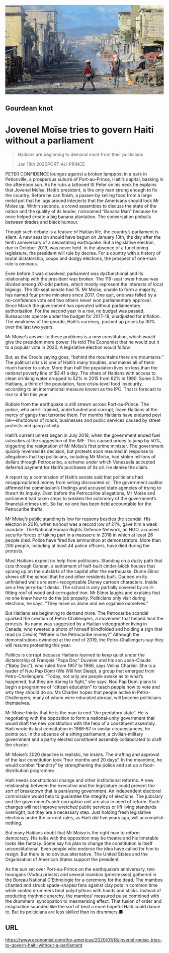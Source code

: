 ![](./images/20200118_AMP001_0.jpg)

## Gourdean knot

# Jovenel Moïse tries to govern Haiti without a parliament

> Haitians are beginning to demand more from their politicians

> Jan 18th 2020PORT-AU-PRINCE

PETER CONFIDENCE lounges against a broken lamppost in a park in Petionville, a prosperous suburb of Port-au-Prince, Haiti’s capital, basking in the afternoon sun. As he rubs a tattooed St Peter on his neck he explains that Jovenel Moïse, Haiti’s president, is the only man strong enough to fix the country. Before he can finish, a passer-by selling food from a large metal pot that he lugs around interjects that the Americans should lock Mr Moïse up. Within seconds, a crowd assembles to discuss the state of the nation and the quality of its leader, nicknamed “Banana Man” because he once helped create a big banana plantation. The conversation pinballs between tirades and black humour.

Though such debate is a feature of Haitian life, the country’s parliament is silent. A new session should have begun on January 13th, the day after the tenth anniversary of a devastating earthquake. But a legislative election, due in October 2019, was never held. In the absence of a functioning legislature, the president will rule by decree. For a country with a history of brutal dictatorship, coups and dodgy elections, the prospect of one-man rule is ominous.

Even before it was dissolved, parliament was dysfunctional and its relationship with the president was broken. The 119-seat lower house was divided among 20-odd parties, which mostly represent the interests of local bigwigs. The 30-seat senate had 15. Mr Moïse, unable to form a majority, has named four prime ministers since 2017. One quit, one was felled by a no-confidence vote and two others never won parliamentary approval. Since March the government has operated without parliamentary authorisation. For the second year in a row, no budget was passed. Bureaucrats operate under the budget for 2017-18, unadjusted for inflation. The weakness of the gourde, Haiti’s currency, pushed up prices by 30% over the last two years.

Mr Moïse’s answer to these problems is a new constitution, which would give the president more power. He told The Economist that he would put it to a popular vote in 2020. A legislative election would follow.

But, as the Creole saying goes, “behind the mountains there are mountains.” The political crisis is one of Haiti’s many troubles, and makes all of them much harder to solve. More than half the population lives on less than the national poverty line of $2.41 a day. The share of Haitians with access to clean drinking water dropped to 52% in 2015 from 62% in 1990. Some 3.7m Haitians, a third of the population, face crisis-level food insecurity, according to an international measure known as the IPC. That is forecast to rise to 4.1m this year.

Rubble from the earthquake is still strewn across Port-au-Prince. The police, who are ill-trained, underfunded and corrupt, leave Haitians at the mercy of gangs that terrorise them. For months Haitians have endured peyi lok—shutdowns of roads, businesses and public services caused by street protests and gang activity.

Haiti’s current unrest began in July 2018, when the government ended fuel subsidies at the suggestion of the IMF. This caused prices to jump by 50%, triggering the resignation of Mr Moïse’s first prime minister. The government quickly reversed its decision, but protests soon resumed in response to allegations that top politicians, including Mr Moïse, had stolen millions of dollars through Petrocaribe, a scheme under which Venezuela accepted deferred payment for Haiti’s purchases of its oil. He denies the claim.

A report by a commission of Haiti’s senate said that politicians had misappropriated money from selling discounted oil. The government auditor affirmed the commission’s findings and accused state agencies of trying to thwart its inquiry. Even before the Petrocaribe allegations, Mr Moïse and parliament had taken steps to weaken the autonomy of the government’s financial-crimes unit. So far, no one has been held accountable for the Petrocaribe thefts.

Mr Moïse’s public standing is low for reasons besides the scandal. His election in 2016, when turnout was a record low of 21%, gave him a weak mandate. The National Human Rights Defence Network, an NGO, accused security forces of taking part in a massacre in 2018 in which at least 26 people died. Police have fired live ammunition at demonstrators. More than 200 people, including at least 44 police officers, have died during the protests.

Most Haitians expect no help from politicians. Standing on a dusty path that cuts through Canaan, a settlement of half-built cinder-block houses that sprang up on the outskirts of the capital after the earthquake, Dume Elinor shows off the school that he and other residents built. Daubed on its unfinished walls are semi-recognisable Disney cartoon characters. Inside are a few jerry-built desks. The school is only partially covered by an ill-fitting roof of wood and corrugated iron. Mr Elinor laughs and explains that no one knew how to do the job properly. Politicians only visit during elections, he says. “They leave us alone and we organise ourselves.”

But Haitians are beginning to demand more. The Petrocaribe scandal sparked the creation of Petro-Challengers, a movement that helped lead the protests. Its name was suggested by a Haitian videographer living in Canada, who tweeted a photo of himself blindfolded and holding a sign that read (in Creole) “Where is the Petrocaribe money?” Although the demonstrations dwindled at the end of 2019, the Petro-Challengers say they will resume protesting this year.

Politics is corrupt because Haitians learned to keep quiet under the dictatorship of François “Papa Doc” Duvalier and his son Jean-Claude (“Baby Doc”), who ruled from 1957 to 1986, says Velina Charlier. She is a leader of Nou Pap Domi (We Will Not Sleep), a group that emerged from Petro-Challengers. “Today, not only are people awake as to what’s happened, but they are daring to fight,” she says. Nou Pap Domi plans to begin a programme of “citizen education” to teach people how to vote and why they should do so. Ms Charlier hopes that people active in Petro-Challengers, many of whom were educated abroad, will become politicians themselves.

Mr Moïse thinks that he is the man to end “the predatory state”. He is negotiating with the opposition to form a national-unity government that would draft the new constitution with the help of a constituent assembly. Haiti wrote its last constitution in 1986-87 in similar circumstances, he points out. In the absence of a sitting parliament, a civilian-military government and a partly elected constituent assembly collaborated to draft the charter.

Mr Moïse’s 2020 deadline is realistic, he insists. The drafting and approval of the last constitution took “four months and 20 days”. In the meantime, he would combat “banditry” by strengthening the police and set up a food-distribution programme.

Haiti needs constitutional change and other institutional reforms. A new relationship between the executive and the legislature could prevent the sort of breakdown that is paralysing government. An independent electoral commission would help to guarantee the integrity of elections. The judiciary and the government’s anti-corruption unit are also in need of reform. Such changes will not improve wretched public services or lift living standards overnight, but they are a necessary step. Just holding fresh legislative elections under the current rules, as Haiti did five years ago, will accomplish nothing.

But many Haitians doubt that Mr Moïse is the right man to reform democracy. His talks with the opposition may be theatre and his timetable looks like fantasy. Some say his plan to change the constitution is itself unconstitutional. Even people who endorse the idea have called for him to resign. But there is no obvious alternative. The United States and the Organisation of American States support the president.

As the sun set over Port-au-Prince on the earthquake’s anniversary, two houngans (Vodou priests) and several mambos (priestesses) gathered in the Bureau National D’Ethnologie for a ceremony for the dead. The mambos chanted and struck spade-shaped fans against clay pots in common time while seated drummers beat polyrhythms with hands and sticks. Instead of producing rhythmic anarchy, the mambos’ measured pulse combined with the drummers’ syncopation to mesmerising effect. That fusion of order and imagination sounded like the sort of beat a more hopeful Haiti could dance to. But its politicians are less skilled than its drummers.■

## URL

https://www.economist.com/the-americas/2020/01/18/jovenel-moise-tries-to-govern-haiti-without-a-parliament
